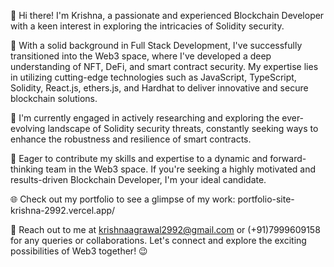 👋 Hi there! I'm Krishna, a passionate and experienced Blockchain Developer with a keen interest in exploring the intricacies of Solidity security.

💼 With a solid background in Full Stack Development, I've successfully transitioned into the Web3 space, where I've developed a deep understanding of NFT, DeFi, and smart contract security. My expertise lies in utilizing cutting-edge technologies such as JavaScript, TypeScript, Solidity, React.js, ethers.js, and Hardhat to deliver innovative and secure blockchain solutions.

🌱 I'm currently engaged in actively researching and exploring the ever-evolving landscape of Solidity security threats, constantly seeking ways to enhance the robustness and resilience of smart contracts.

🚀 Eager to contribute my skills and expertise to a dynamic and forward-thinking team in the Web3 space. If you're seeking a highly motivated and results-driven Blockchain Developer, I'm your ideal candidate.

🌐 Check out my portfolio to see a glimpse of my work: portfolio-site-krishna-2992.vercel.app/

📧 Reach out to me at krishnaagrawal2992@gmail.com or (+91)7999609158 for any queries or collaborations. Let's connect and explore the exciting possibilities of Web3 together! 😉

